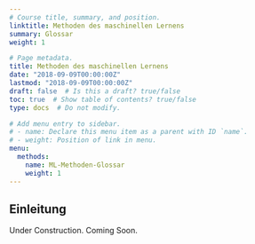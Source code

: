 ```yaml
---
# Course title, summary, and position.
linktitle: Methoden des maschinellen Lernens
summary: Glossar
weight: 1

# Page metadata.
title: Methoden des maschinellen Lernens
date: "2018-09-09T00:00:00Z"
lastmod: "2018-09-09T00:00:00Z"
draft: false  # Is this a draft? true/false
toc: true  # Show table of contents? true/false
type: docs  # Do not modify.

# Add menu entry to sidebar.
# - name: Declare this menu item as a parent with ID `name`.
# - weight: Position of link in menu.
menu:
  methods:
    name: ML-Methoden-Glossar
    weight: 1
---
```


## Einleitung
 
Under Construction. Coming Soon.
